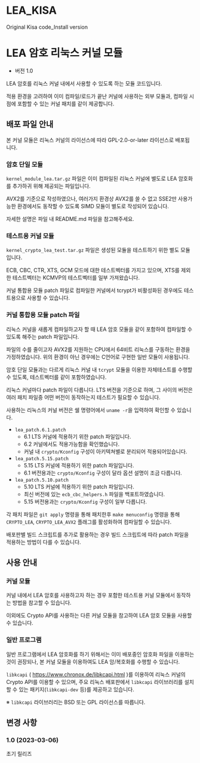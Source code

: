 # LEA_KISA
Original Kisa code_Install version
# LEA 암호 리눅스 커널 모듈
- 버전 1.0

LEA 암호를 리눅스 커널 내에서 사용할 수 있도록 하는 모듈 코드입니다.

적용 환경을 고려하여 이미 컴파일/로드가 끝난 커널에 사용하는 외부 모듈과, 컴파일 시점에 포함할 수 있는 커널 패치를 같이 제공합니다.

## 배포 파일 안내

본 커널 모듈은 리눅스 커널의 라이선스에 따라 GPL-2.0-or-later 라이선스로 배포됩니다.

### 암호 단일 모듈

`kernel_module_lea.tar.gz` 파일은 이미 컴파일된 리눅스 커널에 별도로 LEA 암호화를 추가하귀 위해 제공되는 파일입니다.

AVX2를 기준으로 작성하였으나, 여러가지 환경상 AVX2를 쓸 수 없고 SSE2만 사용가능한 환경에서도 동작할 수 있도록 SIMD 모듈이 별도로 작성되어 있습니다.

자세한 설명은 파일 내 README.md 파일을 참고해주세요.

### 테스트용 커널 모듈

`kernel_crypto_lea_test.tar.gz` 파일은 생성된 모듈을 테스트하기 위한 별도 모듈입니다.

ECB, CBC, CTR, XTS, GCM 모드에 대한 테스트벡터를 가지고 있으며, XTS를 제외한 테스트벡터는 KCMVP의 테스트벡터를 일부 가져왔습니다.

커널 통합용 모듈 patch 파일로 컴파일한 커널에서 tcrypt가 비활성화된 경우에도 테스트용으로 사용할 수 있습니다.

### 커널 통합용 모듈 patch 파일

리눅스 커널을 새롭게 컴파일하고자 할 때 LEA 암호 모듈을 같이 포함하여 컴파일할 수 있도록 해주는 patch 파일입니다.

파일의 수를 줄이고자 AVX2를 지원하는 CPU에서 64비트 리눅스를 구동하는 환경을 가정하였습니다.
위의 환경이 아닌 경우에는 C언어로 구현한 일반 모듈이 사용됩니다.

암호 단일 모듈과는 다르게 리눅스 커널 내 `tcrypt` 모듈을 이용한 자체테스트를 수행할 수 있도록, 테스트벡터를 같이 포함하였습니다.

리눅스 커널마다 patch 파일이 다릅니다. LTS 버전을 기준으로 하며, 그 사이의 버전은 여러 패치 파일중 어떤 버전이 동작하는지 테스트가 필요할 수 있습니다.

사용하는 리눅스의 커널 버전은 쉘 명령어에서 `uname -r`을 입력하여 확인할 수 있습니다.

- `lea_patch.6.1.patch`
  - 6.1 LTS 커널에 적용하기 위한 patch 파일입니다.
  - 6.2 커널에서도 적용가능함을 확인했습니다.
  - 커널 내 `crypto/Kconfig` 구성이 아키텍쳐별로 분리되어 적용되어있습니다.
- `lea_patch.5.15.patch`
  - 5.15 LTS 커널에 적용하기 위한 patch 파일입니다.
  - 6.1 버전용과는 `crypto/Kconfig` 구성이 달라 옵션 설명이 조금 다릅니다.
- `lea_patch.5.10.patch`
  - 5.10 LTS 커널에 적용하기 위한 patch 파일입니다.
  - 최신 버전에 있는 `ecb_cbc_helpers.h` 파일을 백포트하였습니다.
  - 5.15 버전용과는 `crypto/Kconfig` 구성이 일부 다릅니다.

각 패치 파일은 `git apply` 명령을 통해 패치한후 `make menuconfig` 명령을 통해 `CRYPTO_LEA`, `CRYPTO_LEA_AVX2` 플래그를 활성화하여 컴파일할 수 있습니다.

배포판별 빌드 스크립트를 추가로 활용하는 경우 빌드 스크립트에 따라 patch 파일을 적용하는 방법이 다를 수 있습니다.

## 사용 안내

### 커널 모듈

커널 내에서 LEA 암호를 사용하고자 하는 경우 포함한 테스트용 커널 모듈에서 동작하는 방법을 참고할 수 있습니다.

이외에도 Crypto API를 사용하는 다른 커널 모듈을 참고하여 LEA 암호 모듈을 사용할 수 있습니다.

### 일반 프로그램

일반 프로그램에서 LEA 암호화를 하기 위해서는 이미 배포중인 암호화 파일을 이용하는 것이 권장되나, 본 커널 모듈을 이용하여도 LEA 암/복호화를 수행할 수 있습니다.

`libkcapi` ( https://www.chronox.de/libkcapi.html )를 이용하여 리눅스 커널의 Crypto API를 이용할 수 있으며, 주요 리눅스 배포판에서 `libkcapi` 라이브러리를 설치할 수 있는 패키지(`libkcapi-dev` 등)를 제공하고 있습니다.

※ `libkcapi` 라이브러리는 BSD 또는 GPL 라이선스를 따릅니다.

## 변경 사항

### 1.0 (2023-03-06)

초기 릴리즈
